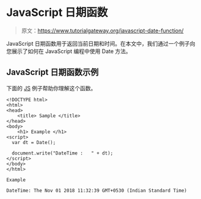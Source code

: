 # JavaScript 日期函数

> 原文：<https://www.tutorialgateway.org/javascript-date-function/>

JavaScript 日期函数用于返回当前日期和时间。在本文中，我们通过一个例子向您展示了如何在 JavaScript 编程中使用 Date 方法。

## JavaScript 日期函数示例

下面的 [JS](https://www.tutorialgateway.org/javascript/) 例子帮助你理解这个函数。

```
<!DOCTYPE html>
<html>
<head>
    <title> Sample </title>
</head>
<body>
    <h1> Example </h1>
<script>
  var dt = Date();

  document.write("DateTime :   " + dt);
</script>
</body>
</html>
```

```
Example

DateTime: The Nov 01 2018 11:32:39 GMT+0530 (Indian Standard Time)
```